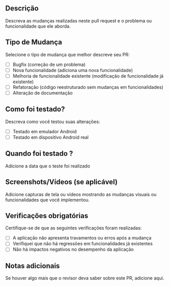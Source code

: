## Descrição
Descreva as mudanças realizadas neste pull request e o problema ou funcionalidade que ele aborda.

## Tipo de Mudança
Selecione o tipo de mudança que melhor descreve seu PR:
- [ ] Bugfix (correção de um problema)
- [ ] Nova funcionalidade (adiciona uma nova funcionalidade)
- [ ] Melhoria de funcionalidade existente (modificação de funcionalidade já existente)
- [ ] Refatoração (código reestruturado sem mudanças em funcionalidades)
- [ ] Alteração de documentação

## Como foi testado?
Descreva como você testou suas alterações:
- [ ] Testado em emulador Android
- [ ] Testado em dispositivo Android real

## Quando foi testado ?
Adicione a data que o teste foi realizado  

## Screenshots/Vídeos (se aplicável)
Adicione capturas de tela ou vídeos mostrando as mudanças visuais ou funcionalidades que você implementou.

## Verificações obrigatórias
Certifique-se de que as seguintes verificações foram realizadas:
- [ ] A aplicação não apresenta travamentos ou erros após a mudança
- [ ] Verifiquei que não há regressões em funcionalidades já existentes
- [ ] Não há impactos negativos no desempenho da aplicação

## Notas adicionais
Se houver algo mais que o revisor deva saber sobre este PR, adicione aqui.
